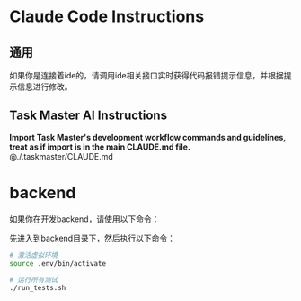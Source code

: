 # Claude Code Instructions

## 通用

如果你是连接着ide的，请调用ide相关接口实时获得代码报错提示信息，并根据提示信息进行修改。

## Task Master AI Instructions
**Import Task Master's development workflow commands and guidelines, treat as if import is in the main CLAUDE.md file.**
@./.taskmaster/CLAUDE.md

# backend

如果你在开发backend，请使用以下命令：

先进入到backend目录下，然后执行以下命令：
```bash
# 激活虚拟环境
source .env/bin/activate

# 运行所有测试
./run_tests.sh
```